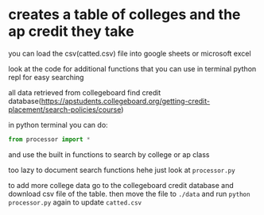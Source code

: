 # creates a table of colleges and the ap credit they take

you can load the csv(catted.csv) file into google sheets or microsoft excel

look at the code for additional functions that you can use in terminal python repl for easy searching

all data retrieved from collegeboard find credit database(https://apstudents.collegeboard.org/getting-credit-placement/search-policies/course)

in python terminal you can do: 

```python 
from processor import *
```
and use the built in functions to search by college or ap class

too lazy to document search functions hehe just look at `processor.py`

to add more college data go to the collegeboard credit database and download csv file of the table. then move the file to `./data` and run `python processor.py` again to update `catted.csv`
